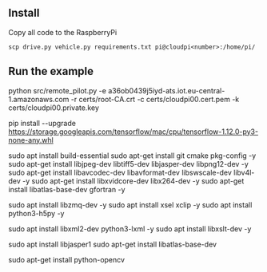 
## Install

Copy all code to the RaspberryPi

```shell
scp drive.py vehicle.py requirements.txt pi@cloudpi<number>:/home/pi/
```

## Run the example

python src/remote_pilot.py -e a36ob0439j5iyd-ats.iot.eu-central-1.amazonaws.com -r certs/root-CA.crt -c certs/cloudpi00.cert.pem -k certs/cloudpi00.private.key




pip install --upgrade https://storage.googleapis.com/tensorflow/mac/cpu/tensorflow-1.12.0-py3-none-any.whl

sudo apt install build-essential
sudo apt-get install git cmake pkg-config -y
sudo apt-get install libjpeg-dev libtiff5-dev libjasper-dev libpng12-dev -y
sudo apt-get install libavcodec-dev libavformat-dev libswscale-dev libv4l-dev -y
sudo apt-get install libxvidcore-dev libx264-dev -y
sudo apt-get install libatlas-base-dev gfortran -y

sudo apt install libzmq-dev -y
sudo apt install xsel xclip -y
sudo apt install python3-h5py -y

sudo apt install libxml2-dev python3-lxml -y
sudo apt install libxslt-dev -y

sudo apt install libjasper1
sudo apt-get install libatlas-base-dev

sudo apt-get install python-opencv
